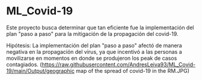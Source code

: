 # ML_Covid-19
Este proyecto busca determinar que tan eficiente fue la implementación del plan "paso a paso" para la mitigación de la propagación del covid-19.

Hipótesis: La implementación del plan "paso a paso" afectó de manera negativa en la propagación del virus, ya que incentivó a las personas a movilizarse en momentos en donde se produjeron los peak de casos contagiados.
<span>(</span><span>https://raw.githubusercontent.com/AndresLeiva93/ML_Covid-19/main/Output/geographic map of the spread of covid-19 in the RM.JPG</span><span>)</span>

